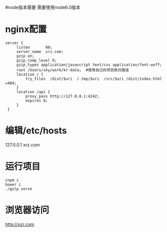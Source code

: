 #node版本需要
需要使用node6.0版本

# nginx配置

    server {
         listen       80;
         server_name  xrz.com;
         gzip on;
         gzip_comp_level 9;
         gzip_types application/javascript text/css application/font-woff;
         root /Users/sky/work/kr-data;  #使用自己的项目绝对路径
         location / {
             try_files  /dist/$uri  /.tmp/$uri  /src/$uri /dist/index.html =404;
         }
         location /api {
             proxy_pass http://127.0.0.1:4242;
             expires 0;
         }
     }

# 编辑/etc/hosts
  127.0.0.1 xrz.com

# 运行项目

	cnpm i
	bower i
	./gulp serve
# 浏览器访问
http://xzr.com


